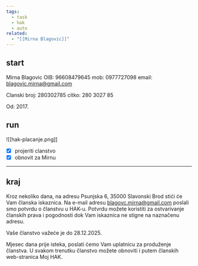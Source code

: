 ```yaml
---
tags:
  - task
  - hak
  - auto
related:
  - "[[Mirna Blagovic]]"
---
```


## start

Mirna Blagovic
OIB: 96608479645
mob: 0977727098
email: blagovic.mirna@gmail.com

Clanski broj: 280302785
citko: 280 3027 85

Od: 2017.

## run

![[hak-placanje.png]]

- [x] projeriti clanstvo
- [x] obnovit za Mirnu

---
## kraj

Kroz nekoliko dana, na adresu Psunjska 6, 35000 Slavonski Brod stići će Vam članska iskaznica. Na e-mail adresu blagovc.mirna@gmail.com poslali smo potvrdu o članstvu u HAK-u. Potvrdu možete koristiti za ostvarivanje članskih prava i pogodnosti dok Vam iskaznica ne stigne na naznačenu adresu.

Vaše članstvo važeće je do 28.12.2025.

Mjesec dana prije isteka, poslati ćemo Vam uplatnicu za produženje članstva. U svakom trenutku članstvo možete obnoviti i putem članskih web-stranica Moj HAK.